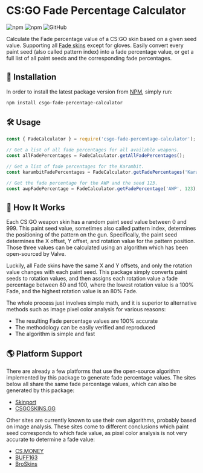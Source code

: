 # CS:GO Fade Percentage Calculator

![npm](https://img.shields.io/npm/v/csgo-fade-percentage-calculator)
![npm](https://img.shields.io/npm/dm/csgo-fade-percentage-calculator)
![GitHub](https://img.shields.io/github/license/chescos/csgo-fade-percentage-calculator)

Calculate the Fade percentage value of a CS:GO skin based on a given seed value. Supporting all
[Fade skins](https://csgoskins.gg/families/fade) except for gloves. Easily convert every paint seed
(also called pattern index) into a fade percentage value, or get a full list of all paint seeds and
the corresponding fade percentages.

## 🚀 Installation

In order to install the latest package version from
[NPM](https://www.npmjs.com/package/csgo-fade-percentage-calculator), simply run:

```bash
npm install csgo-fade-percentage-calculator
```

## 🛠 Usage

```js
const { FadeCalculator } = require('csgo-fade-percentage-calculator');

// Get a list of all fade percentages for all available weapons.
const allFadePercentages = FadeCalculator.getAllFadePercentages();

// Get a list of fade percentages for the Karambit.
const karambitFadePercentages = FadeCalculator.getFadePercentages('Karambit');

// Get the fade percentage for the AWP and the seed 123.
const awpFadePercentage = FadeCalculator.getFadePercentage('AWP', 123);
```

## 📜 How It Works

Each CS:GO weapon skin has a random paint seed value between 0 and 999. This paint seed value, sometimes also
called pattern index, determines the positioning of the pattern on the gun. Specifically, the paint seed determines
the X offset, Y offset, and rotation value for the pattern position. Those three values can be calculated using
an algorithm which has been open-sourced by Valve.

Luckily, all Fade skins have the same X and Y offsets, and only the rotation value changes with each paint seed.
This package simply converts paint seeds to rotation values, and then assigns each rotation value a fade percentage
between 80 and 100, where the lowest rotation value is a 100% Fade, and the highest rotation value is an 80% Fade.

The whole process just involves simple math, and it is superior to alternative methods such as image pixel color
analysis for various reasons:

- The resulting Fade percentage values are 100% accurate
- The methodology can be easily verified and reproduced
- The algorithm is simple and fast

## 🌎 Platform Support

There are already a few platforms that use the open-source algorithm implemented by this package to generate
fade percentage values. The sites below all share the same fade percentage values, which can also be generated by
this package:

- [Skinport](https://skinport.com/)
- [CSGOSKINS.GG](https://csgoskins.gg/)

Other sites are currently known to use their own algorithms, probably based on image analysis. These sites come
to different conclusions which paint seed corresponds to which fade value, as pixel color analysis is not
very accurate to determine a fade value:

- [CS.MONEY](https://cs.money/)
- [BUFF163](https://buff.163.com/)
- [BroSkins](https://broskins.com/)
